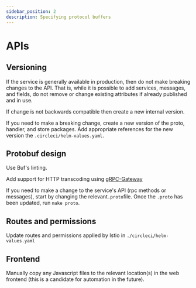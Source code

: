 ```yaml
---
sidebar_position: 2
description: Specifying protocol buffers
---
```


# APIs

## Versioning

If the service is generally available in production, then do not make breaking changes to the API. That is, while it is possible to add services, messages, and fields, do not remove or change existing attributes if already published and in use.

If change is not backwards compatible then create a new internal version.

If you need to make a breaking change, create a new version of the proto, handler, and store packages. Add appropriate references for the new version the `.circleci/helm-values.yaml`.

## Protobuf design

Use Buf's linting.

Add support for HTTP transcoding using [gRPC-Gateway](https://github.com/grpc-ecosystem/grpc-gateway)

If you need to make a change to the service's API (rpc methods or messages), start by changing the relevant`.proto`file. Once the `.proto` has been updated, run `make proto`.

## Routes and permissions

Update routes and permissions applied by Istio in `./circleci/helm-values.yaml`

## Frontend

Manually copy any Javascript files to the relevant location(s) in the web frontend (this is a candidate for automation in the future).
